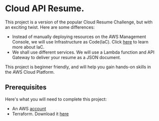 # Cloud API Resume.

This project is a version of the popular Cloud Resume Challenge, but with an exciting twist. Here are some differences:
- Instead of manually deploying resources on the AWS Management Console, we will use Infrastructure as Code(IaC). Click [here](https://learn.microsoft.com/en-us/devops/deliver/what-is-infrastructure-as-code) to learn more about IaC.
- We shall use different services. We will use a Lambda function and API Gateway to deliver your resume as a JSON document.

This project is beginner friendly, and will help you gain hands-on skills in the AWS Cloud Platform. 

## Prerequisites
Here's what you will need to complete this project:
- An AWS [account](https://aws.amazon.com/resources/create-account/)
- Terraform. Download it [here](https://www.terraform.io/)
